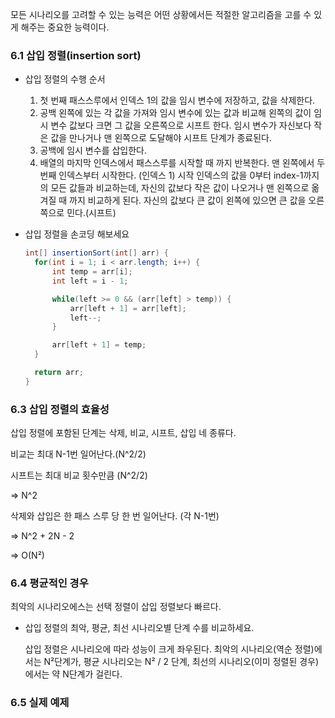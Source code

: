 모든 시나리오를 고려할 수 있는 능력은 어떤 상황에서든 적절한 알고리즘을 고를 수 있게 해주는 중요한 능력이다.

### 6.1 삽입 정렬(insertion sort)

- 삽입 정렬의 수행 순서
  1. 첫 번째 패스스루에서 인덱스 1의 값을 임시 변수에 저장하고, 값을 삭제한다.
  2. 공백 왼쪽에 있는 각 값을 가져와 임시 변수에 있는 값과 비교해 왼쪽의 값이 임시 변수 값보다 크면 그 값을 오른쪽으로 시프트 한다.
     임시 변수가 자신보다 작은 값을 만나거나 맨 왼쪽으로 도달해야 시프트 단계가 종료된다.
  3. 공백에 임시 변수를 삽입한다.
  4. 배열의 마지막 인덱스에서 패스스루를 시작할 때 까지 반복한다.
     맨 왼쪽에서 두 번째 인덱스부터 시작한다. (인덱스 1)
     시작 인덱스의 값을 0부터 index-1까지의 모든 값들과 비교하는데, 자신의 값보다 작은 값이 나오거나 맨 왼쪽으로 옮겨질 때 까지 비교하게 된다.
     자신의 값보다 큰 값이 왼쪽에 있으면 큰 값을 오른쪽으로 민다.(시프트)
- 삽입 정렬을 손코딩 해보세요

  ```java
  int[] insertionSort(int[] arr) {
  	for(int i = 1; i < arr.length; i++) {
  		int temp = arr[i];
  		int left = i - 1;

  		while(left >= 0 && (arr[left] > temp)) {
  			arr[left + 1] = arr[left];
  			left--;
  		}

  		arr[left + 1] = temp;
  	}

  	return arr;
  }
  ```

### 6.3 삽입 정렬의 효율성

삽입 정렬에 포함된 단계는 삭제, 비교, 시프트, 삽입 네 종류다.

비교는 최대 N-1번 일어난다.(N^2/2)

시프트는 최대 비교 횟수만큼 (N^2/2)

⇒ N^2

삭제와 삽입은 한 패스 스루 당 한 번 일어난다. (각 N-1번)

⇒ N^2 + 2N - 2

⇒ O(N²)

### 6.4 평균적인 경우

최악의 시나리오에스는 선택 정렬이 삽입 정렬보다 빠르다.

- 삽입 정렬의 최악, 평균, 최선 시나리오별 단계 수를 비교하세요.

  삽입 정렬은 시나리오에 따라 성능이 크게 좌우된다. 최악의 시나리오(역순 정렬)에서는 N²단계가, 평균 시나리오는 N² / 2 단계, 최선의 시나리오(이미 정렬된 경우)에서는 약 N단계가 걸린다.

### 6.5 실제 예제
